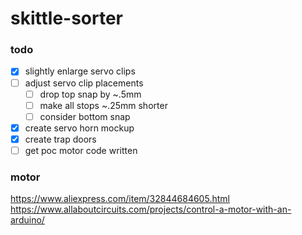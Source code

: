 # skittle-sorter

### todo

- [X] slightly enlarge servo clips
- [ ] adjust servo clip placements
    - [ ] drop top snap by ~.5mm
    - [ ] make all stops ~.25mm shorter
    - [ ] consider bottom snap
- [X] create servo horn mockup
- [X] create trap doors
- [ ] get poc motor code written

### motor 

https://www.aliexpress.com/item/32844684605.html \
https://www.allaboutcircuits.com/projects/control-a-motor-with-an-arduino/
